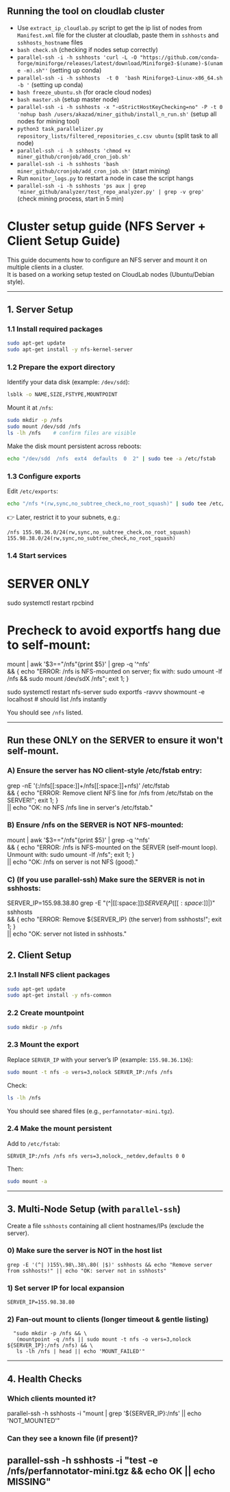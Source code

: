 ## Running the tool on cloudlab cluster
- Use `extract_ip_cloudlab.py` script to get the ip list of nodes from `Manifest.xml` file for the cluster at cloudlab, paste them in `sshhosts` and `sshhosts_hostname` files 
- `bash check.sh` (checking if nodes setup correctly)
- `parallel-ssh -i -h sshhosts 'curl -L -O "https://github.com/conda-forge/miniforge/releases/latest/download/Miniforge3-$(uname)-$(uname -m).sh"'` (setting up conda)
- `parallel-ssh -i -h sshhosts  -t 0  'bash Miniforge3-Linux-x86_64.sh -b '` (setting up conda)
- `bash freeze_ubuntu.sh` (for oracle cloud nodes)
- `bash master.sh` (setup master node)
- `parallel-ssh -i -h sshhosts -x "-oStrictHostKeyChecking=no" -P -t 0 'nohup bash /users/akazad/miner_github/install_n_run.sh'`  (setup all nodes for mining tool)
- `python3 task_parallelizer.py repository_lists/filtered_repositories_c.csv ubuntu`  (split task to all node)
- `parallel-ssh -i -h sshhosts 'chmod +x miner_github/cronjob/add_cron_job.sh'`   
- `parallel-ssh -i -h sshhosts 'bash miner_github/cronjob/add_cron_job.sh'` (start mining)
- Run `monitor_logs.py` to restart a node in case the script hangs 
- `parallel-ssh -i -h sshhosts 'ps aux | grep 'miner_github/analyzer/test_repo_analyzer.py' | grep -v grep'`  (check mining process, start in 5 min)





# Cluster setup guide (NFS Server + Client Setup Guide) 

This guide documents how to configure an NFS server and mount it on multiple clients in a cluster.  
It is based on a working setup tested on CloudLab nodes (Ubuntu/Debian style).

---

## 1. Server Setup

### 1.1 Install required packages
```bash
sudo apt-get update
sudo apt-get install -y nfs-kernel-server
```

### 1.2 Prepare the export directory
Identify your data disk (example: `/dev/sdd`):
```bash
lsblk -o NAME,SIZE,FSTYPE,MOUNTPOINT
```

Mount it at `/nfs`:
```bash
sudo mkdir -p /nfs
sudo mount /dev/sdd /nfs
ls -lh /nfs    # confirm files are visible
```

Make the disk mount persistent across reboots:
```bash
echo "/dev/sdd  /nfs  ext4  defaults  0  2" | sudo tee -a /etc/fstab
```

### 1.3 Configure exports
Edit `/etc/exports`:
```bash
echo "/nfs *(rw,sync,no_subtree_check,no_root_squash)" | sudo tee /etc/exports
```

👉 Later, restrict it to your subnets, e.g.:
```
/nfs 155.98.36.0/24(rw,sync,no_subtree_check,no_root_squash) 155.98.38.0/24(rw,sync,no_subtree_check,no_root_squash)
```

### 1.4 Start services
# SERVER ONLY
sudo systemctl restart rpcbind

# Precheck to avoid exportfs hang due to self-mount:
mount | awk '$3=="/nfs"{print $5}' | grep -q '^nfs' \
  && { echo "ERROR: /nfs is NFS-mounted on server; fix with: sudo umount -lf /nfs && sudo mount /dev/sdX /nfs"; exit 1; }

sudo systemctl restart nfs-server
sudo exportfs -ravvv
showmount -e localhost   # should list /nfs instantly

You should see `/nfs` listed.

---
## Run these ONLY on the SERVER to ensure it won't self-mount.

### A) Ensure the server has NO client-style /etc/fstab entry:
grep -nE '(:/nfs[[:space:]]+/nfs[[:space:]]+nfs)' /etc/fstab \
  && { echo "ERROR: Remove client NFS line for /nfs from /etc/fstab on the SERVER!"; exit 1; } \
  || echo "OK: no NFS /nfs line in server's /etc/fstab."

### B) Ensure /nfs on the SERVER is NOT NFS-mounted:
mount | awk '$3=="/nfs"{print $5}' | grep -q '^nfs' \
  && { echo "ERROR: /nfs is NFS-mounted on the SERVER (self-mount loop). Unmount with: sudo umount -lf /nfs"; exit 1; } \
  || echo "OK: /nfs on server is not NFS (good)."

### C) (If you use parallel-ssh) Make sure the SERVER is not in sshhosts:
SERVER_IP=155.98.38.80
grep -E "(^|[[:space:]])${SERVER_IP}([[:space:]]|$)" sshhosts \
  && { echo "ERROR: Remove ${SERVER_IP} (the server) from sshhosts!"; exit 1; } \
  || echo "OK: server not listed in sshhosts."

## 2. Client Setup

### 2.1 Install NFS client packages
```bash
sudo apt-get update
sudo apt-get install -y nfs-common
```

### 2.2 Create mountpoint
```bash
sudo mkdir -p /nfs
```

### 2.3 Mount the export
Replace `SERVER_IP` with your server’s IP (example: `155.98.36.136`):
```bash
sudo mount -t nfs -o vers=3,nolock SERVER_IP:/nfs /nfs
```

Check:
```bash
ls -lh /nfs
```

You should see shared files (e.g., `perfannotator-mini.tgz`).

### 2.4 Make the mount persistent
Add to `/etc/fstab`:
```
SERVER_IP:/nfs /nfs nfs vers=3,nolock,_netdev,defaults 0 0
```

Then:
```bash
sudo mount -a
```

---

## 3. Multi-Node Setup (with `parallel-ssh`)

Create a file `sshhosts` containing all client hostnames/IPs (exclude the server).

### 0) Make sure the server is NOT in the host list
```
grep -E '(^| )155\.98\.38\.80( |$)' sshhosts && echo "Remove server from sshhosts!" || echo "OK: server not in sshhosts"
```
### 1) Set server IP for local expansion
```
SERVER_IP=155.98.38.80
```
### 2) Fan-out mount to clients (longer timeout & gentle listing)
```parallel-ssh -t 600 -h sshhosts -i \
  "sudo mkdir -p /nfs && \
   (mountpoint -q /nfs || sudo mount -t nfs -o vers=3,nolock ${SERVER_IP}:/nfs /nfs) && \
   ls -lh /nfs | head || echo 'MOUNT_FAILED'"
```
---

## 4. Health Checks

### Which clients mounted it?
parallel-ssh -h sshhosts -i "mount | grep '${SERVER_IP}:/nfs' || echo 'NOT_MOUNTED'"

### Can they see a known file (if present)?
parallel-ssh -h sshhosts -i "test -e /nfs/perfannotator-mini.tgz && echo OK || echo MISSING"
---
